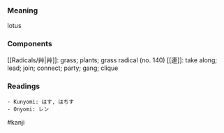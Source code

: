 ### Meaning

lotus

### Components

[[Radicals/艸|艸]]: grass; plants; grass radical (no. 140) [[連]]: take along; lead; join; connect; party; gang; clique

### Readings

```
- Kunyomi: はす, はちす
- Onyomi: レン
```

#kanji